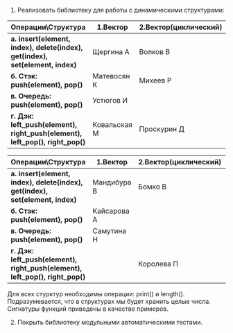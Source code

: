 1. Реализовать библиотеку для работы с динамическими структурами:

| Операции\Структура | **1.Вектор** | **2.Вектор(циклический)** | **3.Список(односвязный)** | **4.Список(двусвязный)** |
| ------------- |-------------| -----| ----- |  ----- |
| **а. insert(element, index), delete(index), get(index), set(element, index)**      | Щергина А | Волков В | Беккерман Е | Магалиш В |
| **б. Стэк: push(element), pop()**      | Матевосян К | Михеев Р | Скопина А | НЕДОСТУПЕН |
| **в. Очередь: push(element), pop()** | Устюгов И | | Моховиченко К | Андриюк К|
| **г. Дэк: left_push(element), right_push(element), left_pop(), right_pop()** |Ковальская М|Проскурин Д|||

| Операции\Структура | **1.Вектор** | **2.Вектор(циклический)** | **3.Список(односвязный)** | **4.Список(двусвязный)** |
| ------------- |-------------| -----| ----- |  ----- |
| **а. insert(element, index), delete(index), get(index), set(element, index)**      | Мандибура В| Бомко В | | |
| **б. Стэк: push(element), pop()**      | Кайсарова А | | Клюка Е | НЕДОСТУПЕН |
| **в. Очередь: push(element), pop()** | Самутина Н | | Резниченко И | Кокорин И |
| **г. Дэк: left_push(element), right_push(element), left_pop(), right_pop()** | | Королева П |||

Для всех стурктур необходимы операции: print() и length().
Подразумевается, что в структурах мы будет хранить целые числа. 
Сигнатуры функций приведены в качестве примеров.

2. Покрыть библиотеку модульными автоматическими тестами.

